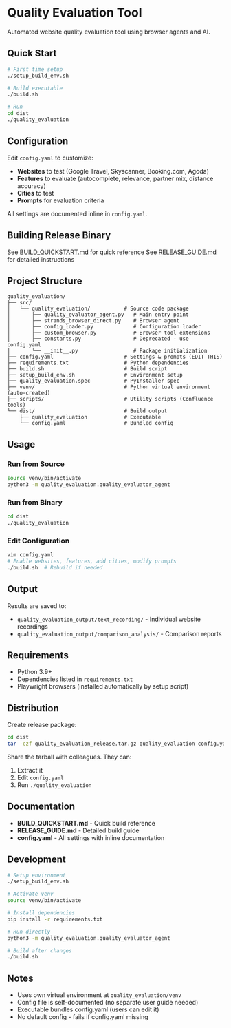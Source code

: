 # Quality Evaluation Tool

Automated website quality evaluation tool using browser agents and AI.

## Quick Start

```bash
# First time setup
./setup_build_env.sh

# Build executable
./build.sh

# Run
cd dist
./quality_evaluation
```

## Configuration

Edit `config.yaml` to customize:
- **Websites** to test (Google Travel, Skyscanner, Booking.com, Agoda)
- **Features** to evaluate (autocomplete, relevance, partner mix, distance accuracy)
- **Cities** to test
- **Prompts** for evaluation criteria

All settings are documented inline in `config.yaml`.

## Building Release Binary

See [BUILD_QUICKSTART.md](BUILD_QUICKSTART.md) for quick reference
See [RELEASE_GUIDE.md](RELEASE_GUIDE.md) for detailed instructions

## Project Structure

```
quality_evaluation/
├── src/
│   └── quality_evaluation/           # Source code package
│       ├── quality_evaluator_agent.py   # Main entry point
│       ├── strands_browser_direct.py    # Browser agent
│       ├── config_loader.py             # Configuration loader
│       ├── custom_browser.py            # Browser tool extensions
│       ├── constants.py                 # Deprecated - use config.yaml
│       └── __init__.py                  # Package initialization
├── config.yaml                       # Settings & prompts (EDIT THIS)
├── requirements.txt                  # Python dependencies
├── build.sh                          # Build script
├── setup_build_env.sh                # Environment setup
├── quality_evaluation.spec           # PyInstaller spec
├── venv/                             # Python virtual environment (auto-created)
├── scripts/                          # Utility scripts (Confluence tools)
└── dist/                             # Build output
    ├── quality_evaluation            # Executable
    └── config.yaml                   # Bundled config
```

## Usage

### Run from Source
```bash
source venv/bin/activate
python3 -m quality_evaluation.quality_evaluator_agent
```

### Run from Binary
```bash
cd dist
./quality_evaluation
```

### Edit Configuration
```bash
vim config.yaml
# Enable websites, features, add cities, modify prompts
./build.sh  # Rebuild if needed
```

## Output

Results are saved to:
- `quality_evaluation_output/text_recording/` - Individual website recordings
- `quality_evaluation_output/comparison_analysis/` - Comparison reports

## Requirements

- Python 3.9+
- Dependencies listed in `requirements.txt`
- Playwright browsers (installed automatically by setup script)

## Distribution

Create release package:
```bash
cd dist
tar -czf quality_evaluation_release.tar.gz quality_evaluation config.yaml
```

Share the tarball with colleagues. They can:
1. Extract it
2. Edit `config.yaml`
3. Run `./quality_evaluation`

## Documentation

- **BUILD_QUICKSTART.md** - Quick build reference
- **RELEASE_GUIDE.md** - Detailed build guide
- **config.yaml** - All settings with inline documentation

## Development

```bash
# Setup environment
./setup_build_env.sh

# Activate venv
source venv/bin/activate

# Install dependencies
pip install -r requirements.txt

# Run directly
python3 -m quality_evaluation.quality_evaluator_agent

# Build after changes
./build.sh
```

## Notes

- Uses own virtual environment at `quality_evaluation/venv`
- Config file is self-documented (no separate user guide needed)
- Executable bundles config.yaml (users can edit it)
- No default config - fails if config.yaml missing

